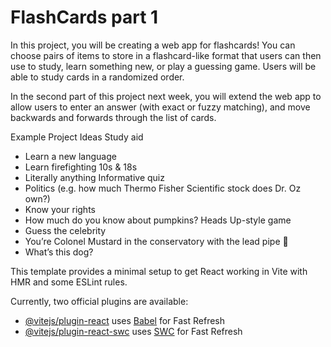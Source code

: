 # FlashCards part 1

In this project, you will be creating a web app for flashcards! You can choose pairs of items to store in a flashcard-like format that users can then use to study, learn something new, or play a guessing game. Users will be able to study cards in a randomized order.

In the second part of this project next week, you will extend the web app to allow users to enter an answer (with exact or fuzzy matching), and move backwards and forwards through the list of cards.

Example Project Ideas
Study aid

- Learn a new language
- Learn firefighting 10s & 18s
- Literally anything
  Informative quiz
- Politics (e.g. how much Thermo Fisher Scientific stock does Dr. Oz own?)
- Know your rights
- How much do you know about pumpkins?
  Heads Up-style game
- Guess the celebrity
- You’re Colonel Mustard in the conservatory with the lead pipe 👀
- What’s this dog?

This template provides a minimal setup to get React working in Vite with HMR and some ESLint rules.

Currently, two official plugins are available:

- [@vitejs/plugin-react](https://github.com/vitejs/vite-plugin-react/blob/main/packages/plugin-react/README.md) uses [Babel](https://babeljs.io/) for Fast Refresh
- [@vitejs/plugin-react-swc](https://github.com/vitejs/vite-plugin-react-swc) uses [SWC](https://swc.rs/) for Fast Refresh
